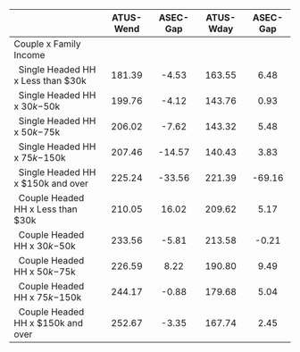 
|                      |    ATUS-Wend |     ASEC-Gap |    ATUS-Wday |     ASEC-Gap |
| -------------------- | :----------: | :----------: | :----------: | :----------: |
| Couple x Family Income |              |              |              |              |
| &nbsp;&nbsp;Single Headed HH x Less than $30k |       181.39 |        -4.53 |       163.55 |         6.48 |
| &nbsp;&nbsp;Single Headed HH x $30k-$50k |       199.76 |        -4.12 |       143.76 |         0.93 |
| &nbsp;&nbsp;Single Headed HH x $50k-$75k |       206.02 |        -7.62 |       143.32 |         5.48 |
| &nbsp;&nbsp;Single Headed HH x $75k-$150k |       207.46 |       -14.57 |       140.43 |         3.83 |
| &nbsp;&nbsp;Single Headed HH x $150k and over |       225.24 |       -33.56 |       221.39 |       -69.16 |
| &nbsp;&nbsp;Couple Headed HH x Less than $30k |       210.05 |        16.02 |       209.62 |         5.17 |
| &nbsp;&nbsp;Couple Headed HH x $30k-$50k |       233.56 |        -5.81 |       213.58 |        -0.21 |
| &nbsp;&nbsp;Couple Headed HH x $50k-$75k |       226.59 |         8.22 |       190.80 |         9.49 |
| &nbsp;&nbsp;Couple Headed HH x $75k-$150k |       244.17 |        -0.88 |       179.68 |         5.04 |
| &nbsp;&nbsp;Couple Headed HH x $150k and over |       252.67 |        -3.35 |       167.74 |         2.45 |

